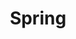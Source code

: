 ---
title: "Spring"
layout: springs
permalink: /springs/
author_profile: true
sidebar_main: true
---